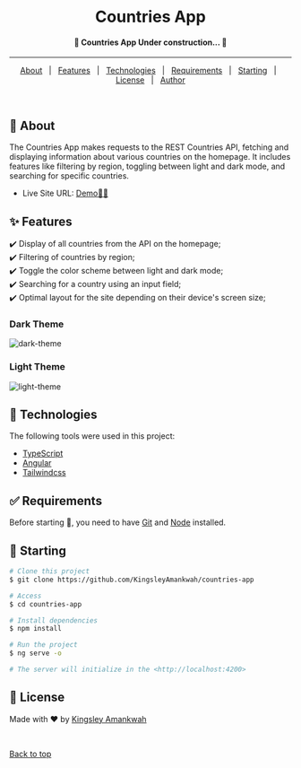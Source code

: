 <div align="center" id="top">

&#xa0;

</div>

<h1 align="center">Countries App</h1>

 <h4 align="center">
	🚧  Countries App Under construction...  🚧
</h4>

<hr>

<p align="center">
  <a href="#dart-about">About</a> &#xa0; | &#xa0; 
  <a href="#sparkles-features">Features</a> &#xa0; | &#xa0;
  <a href="#rocket-technologies">Technologies</a> &#xa0; | &#xa0;
  <a href="#white_check_mark-requirements">Requirements</a> &#xa0; | &#xa0;
  <a href="#checkered_flag-starting">Starting</a> &#xa0; | &#xa0;
  <a href="#memo-license">License</a> &#xa0; | &#xa0;
  <a href="https://github.com/KingsleyAmankwah" target="_blank">Author</a>
</p>

<br>

## :dart: About

The Countries App makes requests to the REST Countries API, fetching and displaying information about various countries on the homepage. It includes features like filtering by region, toggling between light and dark mode, and searching for specific countries.

- Live Site URL: <a href="https://countries-app-nine-bice.vercel.app/" target="_blank">Demo🚀🔥</a>

## :sparkles: Features

:heavy_check_mark: Display of all countries from the API on the homepage;\
:heavy_check_mark: Filtering of countries by region;\
:heavy_check_mark: Toggle the color scheme between light and dark mode;\
:heavy_check_mark: Searching for a country using an input field;\
:heavy_check_mark: Optimal layout for the site depending on their device's screen size;

### Dark Theme

![dark-theme](https://github.com/KingsleyAmankwah/countries-app/assets/64941442/7a4160aa-cf6a-430a-8b2b-f976215dc875)

### Light Theme

![light-theme](https://github.com/KingsleyAmankwah/countries-app/assets/64941442/a4aef289-8d3d-4bcf-8c31-6382920609bd)

## :rocket: Technologies

The following tools were used in this project:

- [TypeScript](https://www.typescriptlang.org/)
- [Angular](https://angular.dev/)
- [Tailwindcss](https://tailwindcss.com/docs/installation)

## :white_check_mark: Requirements

Before starting :checkered_flag:, you need to have [Git](https://git-scm.com) and [Node](https://nodejs.org/en/) installed.

## :checkered_flag: Starting

```bash
# Clone this project
$ git clone https://github.com/KingsleyAmankwah/countries-app

# Access
$ cd countries-app

# Install dependencies
$ npm install

# Run the project
$ ng serve -o

# The server will initialize in the <http://localhost:4200>
```

## :memo: License

Made with :heart: by <a href="https://github.com/KingsleyAmanwkah" target="_blank">Kingsley Amankwah</a>

&#xa0;

<a href="#top">Back to top</a>
